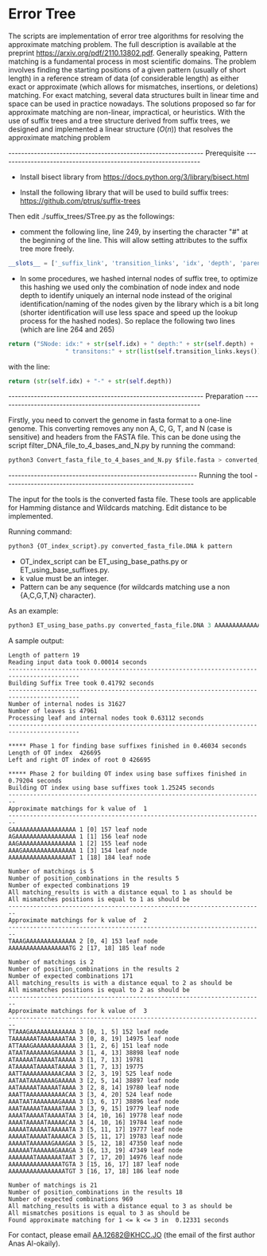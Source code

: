 # Error Tree 
The scripts are implementation of error tree algorithms for resolving the approximate matching problem. The full description is available at the preprint https://arxiv.org/pdf/2110.13802.pdf. 
Generally speaking, Pattern matching is a fundamental process in most scientific domains. The problem involves finding the starting positions of a given pattern (usually of short length) in a reference stream of data (of considerable length) as either exact or approximate (which allows for mismatches, insertions, or deletions) matching. For exact matching, several data structures built in linear time and space can be used in practice nowadays. The solutions proposed so far for approximate matching are non-linear, impractical, or heuristics. With the use of suffix trees and a tree structure derived from suffix trees, we designed and implemented a linear structure ($O(n)$) that resolves the approximate matching problem


------------------------------------------------------------- Prerequisite ---------------------------------------------------------------
* Install bisect library from https://docs.python.org/3/library/bisect.html 

* Install the following library that will be used to build suffix trees:
https://github.com/ptrus/suffix-trees 

Then edit ./suffix_trees/STree.py as the followings:

- comment the following line, line 249, by inserting the character "#" at the beginning of the line. This will allow setting attributes to the suffix tree more freely.
```python
__slots__ = ['_suffix_link', 'transition_links', 'idx', 'depth', 'parent', 'generalized_idxs']
```

- In some procedures, we hashed internal nodes of suffix tree, to optimize this hashing we used only the combination of node index and node depth to identify uniquely an internal node instead of the original identification/naming of the nodes given by the library which is a bit long (shorter identification will use less space and speed up the lookup process for the hashed nodes). So replace the following two lines (which are line 264 and 265) 
```python
return ("SNode: idx:" + str(self.idx) + " depth:" + str(self.depth) +
                " transitons:" + str(list(self.transition_links.keys())))
```
with the line:
```python
return (str(self.idx) + "-" + str(self.depth))
```

------------------------------------------------------------- Preparation ----------------------------------------------------------------

Firstly, you need to convert the genome in fasta format to a one-line genome. This converting removes any non A, C, G, T, and N (case is sensitive) and headers from the FASTA file. This can be done using the script filter_DNA_file_to_4_bases_and_N.py by running the command:

```python
python3 Convert_fasta_file_to_4_bases_and_N.py $file.fasta > converted_fasta_file.DNA
```
----------------------------------------------------------- Running the tool -----------------------------------------------------------

The input for the tools is the converted fasta file. These tools are applicable for Hamming distance and Wildcards matching. Edit distance to be implemented.  

Running command:
```python
python3 {OT_index_script}.py converted_fasta_file.DNA k pattern 
```

- OT_index_script can be ET_using_base_paths.py or ET_using_base_suffixes.py.
- k value must be an integer.
- Pattern can be any sequence (for wildcards matching use a non {A,C,G,T,N} character).

As an example:
```python
python3 ET_using_base_paths.py converted_fasta_file.DNA 3 AAAAAAAAAAAAAAAAAAA
```

A sample output:
```
Length of pattern 19
Reading input data took 0.00014 seconds
------------------------------------------------------------------------------------------
Building Suffix Tree took 0.41792 seconds
------------------------------------------------------------------------------------------
Number of internal nodes is 31627
Number of leaves is 47961
Processing leaf and internal nodes took 0.63112 seconds
------------------------------------------------------------------------------------------

***** Phase 1 for finding base suffixes finished in 0.46034 seconds
Length of OT index  426695
Left and right OT index of root 0 426695

***** Phase 2 for building OT index using base suffixes finished in 0.79204 seconds
Building OT index using base suffixes took 1.25245 seconds
------------------------------------------------------------------------
Approximate matchings for k value of  1
------------------------------------------------------------------------
GAAAAAAAAAAAAAAAAAA 1 [0] 157 leaf node
AGAAAAAAAAAAAAAAAAA 1 [1] 156 leaf node
AAGAAAAAAAAAAAAAAAA 1 [2] 155 leaf node
AAAGAAAAAAAAAAAAAAA 1 [3] 154 leaf node
AAAAAAAAAAAAAAAAAAT 1 [18] 184 leaf node

Number of matchings is 5
Number of position_combinations in the results 5
Number of expected combinations 19
All matching_results is with a distance equal to 1 as should be
All mismatches positions is equal to 1 as should be
------------------------------------------------------------------------
Approximate matchings for k value of  2
------------------------------------------------------------------------
TAAAGAAAAAAAAAAAAAA 2 [0, 4] 153 leaf node
AAAAAAAAAAAAAAAAATG 2 [17, 18] 185 leaf node

Number of matchings is 2
Number of position_combinations in the results 2
Number of expected combinations 171
All matching_results is with a distance equal to 2 as should be
All mismatches positions is equal to 2 as should be
------------------------------------------------------------------------
Approximate matchings for k value of  3
------------------------------------------------------------------------
TTAAAGAAAAAAAAAAAAA 3 [0, 1, 5] 152 leaf node
TAAAAAAATAAAAAAATAA 3 [0, 8, 19] 14975 leaf node
ATTAAAGAAAAAAAAAAAA 3 [1, 2, 6] 151 leaf node
ATAATAAAAAAAGAAAAAA 3 [1, 4, 13] 38898 leaf node
ATAAAAATAAAAATAAAAA 3 [1, 7, 13] 19781
ATAAAAATAAAAATAAAAA 3 [1, 7, 13] 19775
AATTAAAAAAAAAAACAAA 3 [2, 3, 19] 525 leaf node
AATAATAAAAAAAGAAAAA 3 [2, 5, 14] 38897 leaf node
AATAAAAATAAAAATAAAA 3 [2, 8, 14] 19780 leaf node
AAATTAAAAAAAAAAACAA 3 [3, 4, 20] 524 leaf node
AAATAATAAAAAAAGAAAA 3 [3, 6, 17] 38896 leaf node
AAATAAAAATAAAAATAAA 3 [3, 9, 15] 19779 leaf node
AAAATAAAAATAAAAATAA 3 [4, 10, 16] 19778 leaf node
AAAATAAAAATAAAAACAA 3 [4, 10, 16] 19784 leaf node
AAAAATAAAAATAAAAATA 3 [5, 11, 17] 19777 leaf node
AAAAATAAAAATAAAAACA 3 [5, 11, 17] 19783 leaf node
AAAAATAAAAAAGAAAGAA 3 [5, 12, 18] 47350 leaf node
AAAAAATAAAAAAGAAAGA 3 [6, 13, 19] 47349 leaf node
AAAAAAATAAAAAAATAAT 3 [7, 17, 20] 14976 leaf node
AAAAAAAAAAAAAAATGTA 3 [15, 16, 17] 187 leaf node
AAAAAAAAAAAAAAAATGT 3 [16, 17, 18] 186 leaf node

Number of matchings is 21
Number of position_combinations in the results 18
Number of expected combinations 969
All matching_results is with a distance equal to 3 as should be
All mismatches positions is equal to 3 as should be
Found approximate matching for 1 <= k <= 3 in  0.12331 seconds

```


For contact, please email AA.12682@KHCC.JO (the email of the first author Anas Al-okaily).
